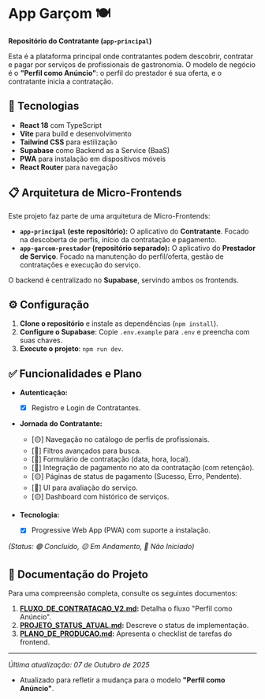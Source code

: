 # App Garçom 🍽️

**Repositório do Contratante (`app-principal`)**

Esta é a plataforma principal onde contratantes podem descobrir, contratar e pagar por serviços de profissionais de gastronomia. O modelo de negócio é o **"Perfil como Anúncio"**: o perfil do prestador é sua oferta, e o contratante inicia a contratação.

## 🚀 Tecnologias

- **React 18** com TypeScript
- **Vite** para build e desenvolvimento
- **Tailwind CSS** para estilização
- **Supabase** como Backend as a Service (BaaS)
- **PWA** para instalação em dispositivos móveis
- **React Router** para navegação

## 📋 Arquitetura de Micro-Frontends

Este projeto faz parte de uma arquitetura de Micro-Frontends:

- **`app-principal` (este repositório):** O aplicativo do **Contratante**. Focado na descoberta de perfis, início da contratação e pagamento.
- **`app-garcom-prestador` (repositório separado):** O aplicativo do **Prestador de Serviço**. Focado na manutenção do perfil/oferta, gestão de contratações e execução do serviço.

O backend é centralizado no **Supabase**, servindo ambos os frontends.

## ⚙️ Configuração

1.  **Clone o repositório** e instale as dependências (`npm install`).
2.  **Configure o Supabase**: Copie `.env.example` para `.env` e preencha com suas chaves.
3.  **Execute o projeto**: `npm run dev`.

## ✅ Funcionalidades e Plano

- **Autenticação:**
  - [x] Registro e Login de Contratantes.

- **Jornada do Contratante:**
  - [🟡] Navegação no catálogo de perfis de profissionais.
  - [🔴] Filtros avançados para busca.
  - [🔴] Formulário de contratação (data, hora, local).
  - [🔴] Integração de pagamento no ato da contratação (com retenção).
  - [🟡] Páginas de status de pagamento (Sucesso, Erro, Pendente).
  - [🔴] UI para avaliação do serviço.
  - [🟡] Dashboard com histórico de serviços.

- **Tecnologia:**
  - [x] Progressive Web App (PWA) com suporte a instalação.

*(Status: 🟢 Concluído, 🟡 Em Andamento, 🔴 Não Iniciado)*

## 📄 Documentação do Projeto

Para uma compreensão completa, consulte os seguintes documentos:

1.  **[FLUXO_DE_CONTRATACAO_V2.md](./FLUXO_DE_CONTRATACAO_V2.md):** Detalha o fluxo "Perfil como Anúncio".
2.  **[PROJETO_STATUS_ATUAL.md](./PROJETO_STATUS_ATUAL.md):** Descreve o status de implementação.
3.  **[PLANO_DE_PRODUCAO.md](./PLANO_DE_PRODUCAO.md):** Apresenta o checklist de tarefas do frontend.

---

*Última atualização: 07 de Outubro de 2025*

- Atualizado para refletir a mudança para o modelo **"Perfil como Anúncio"**.
